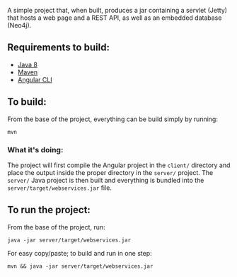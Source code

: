 A simple project that, when built, produces a jar containing a servlet (Jetty) that hosts a web page and a REST API, as well as an embedded database (Neo4j).

## Requirements to build:
* [Java 8](https://www.oracle.com/technetwork/java/javase/overview/java8-2100321.html)
* [Maven](https://maven.apache.org/)
* [Angular CLI](https://cli.angular.io/)

## To build:
From the base of the project, everything can be build simply by running:

```
mvn
```

### What it's doing:
The project will first compile the Angular project in the `client/` directory and place the output inside the proper directory in the `server/` project. The `server/` Java project is then built and everything is bundled into the `server/target/webservices.jar` file.

## To run the project:
From the base of the project, run:

```
java -jar server/target/webservices.jar
```

For easy copy/paste; to build and run in one step:

```
mvn && java -jar server/target/webservices.jar
```
